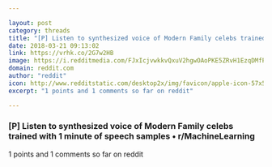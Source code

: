 ```yaml
---

layout: post
category: threads
title: "[P] Listen to synthesized voice of Modern Family celebs trained with 1 minute of speech samples"
date: 2018-03-21 09:13:02
link: https://vrhk.co/2G7w2HB
image: https://i.redditmedia.com/FJxIcjvwkkvQxuV2hgwOAoPKE5ZRvH1EzqDMfPO7gKQ.jpg?w=320&s=7eef62b8286fc39d84c902967b4aaff4
domain: reddit.com
author: "reddit"
icon: http://www.redditstatic.com/desktop2x/img/favicon/apple-icon-57x57.png
excerpt: "1 points and 1 comments so far on reddit"

---
```


### [P] Listen to synthesized voice of Modern Family celebs trained with 1 minute of speech samples • r/MachineLearning

1 points and 1 comments so far on reddit